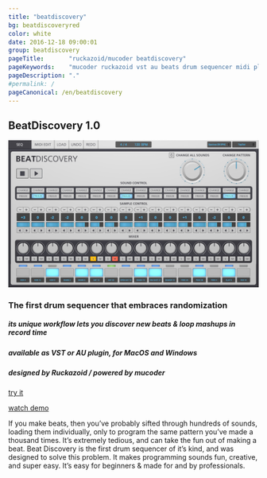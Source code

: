 ```yaml
---
title: "beatdiscovery"
bg: beatdiscoveryred
color: white 
date: 2016-12-18 09:00:01
group: beatdiscovery
pageTitle:       "ruckazoid/mucoder beatdiscovery"
pageKeywords:    "mucoder ruckazoid vst au beats drum sequencer midi plugin instrument"
pageDescription: "."
#permalink: /
pageCanonical: /en/beatdiscovery
---
```


## BeatDiscovery 1.0 


![beatdiscovery](/img/beatdiscovery.jpg)


### The first drum sequencer that embraces randomization

##### its unique workflow lets you discover new beats & loop mashups in record time

##### available as VST or AU plugin, for MacOS and Windows

##### designed by Ruckazoid / powered by mucoder

<div class="center">
<p></p>
<p><a class="large-button button-primary u-fixed-width-20" href="http://www.beatdiscovery.com">try it</a></p>
<p><a class="large-button u-fixed-width-20" href="#demo">watch demo</a></p>
</div>
	
If you make beats, then you’ve probably sifted through hundreds of sounds, loading them individually, only to program the same pattern you’ve made a thousand times.  It’s extremely tedious, and can take the fun out of making a beat.  Beat Discovery is the first drum sequencer of it’s kind, and was designed to solve this problem. It makes programming sounds fun, creative, and super easy. It’s easy for beginners & made for and by professionals.
